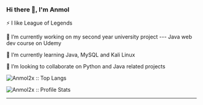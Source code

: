 ### Hi there 👋, I'm Anmol

⚡ I like League of Legends

🔭 I’m currently working on my second year university project --- Java web dev course on Udemy

🌱 I’m currently learning Java, MySQL and Kali Linux

👯 I’m looking to collaborate on Python and Java related projects

<p align="left">

</p>

<p align="left">

<p align="left"><img src="https://github-readme-stats.vercel.app/api/top-langs/?username=anmol2x&langs_count=10&theme=tokyonight&layout=compact" alt="Anmol2x :: Top Langs" /></p>
  
<p align="left"><img src="https://github-readme-stats.vercel.app/api?username=anmol2x&show_icons=true&theme=synthwave" alt="Anmol2x :: Profile Stats" /></p>

---
